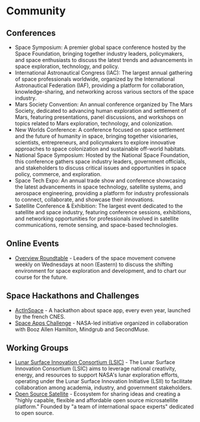 # Community

## Conferences

* Space Symposium: A premier global space conference hosted by the Space Foundation, bringing together industry leaders, policymakers, and space enthusiasts to discuss the latest trends and advancements in space exploration, technology, and policy.
* International Astronautical Congress (IAC): The largest annual gathering of space professionals worldwide, organized by the International Astronautical Federation (IAF), providing a platform for collaboration, knowledge-sharing, and networking across various sectors of the space industry.
* Mars Society Convention: An annual conference organized by The Mars Society, dedicated to advancing human exploration and settlement of Mars, featuring presentations, panel discussions, and workshops on topics related to Mars exploration, technology, and colonization.
* New Worlds Conference: A conference focused on space settlement and the future of humanity in space, bringing together visionaries, scientists, entrepreneurs, and policymakers to explore innovative approaches to space colonization and sustainable off-world habitats.
* National Space Symposium: Hosted by the National Space Foundation, this conference gathers space industry leaders, government officials, and stakeholders to discuss critical issues and opportunities in space policy, commerce, and exploration.
* Space Tech Expo: An annual trade show and conference showcasing the latest advancements in space technology, satellite systems, and aerospace engineering, providing a platform for industry professionals to connect, collaborate, and showcase their innovations.
* Satellite Conference & Exhibition: The largest event dedicated to the satellite and space industry, featuring conference sessions, exhibitions, and networking opportunities for professionals involved in satellite communications, remote sensing, and space-based technologies.

## Online Events

* [Overview Roundtable](https://us02web.zoom.us/j/83786572023) - Leaders of the space movement convene weekly on Wednesdays at noon (Eastern) to discuss the shifting environment for space exploration and development, and to chart our course for the future.

## Space Hackathons and Challenges

* [ActInSpace](https://entreprises.cnes.fr/fr/actinspace) - A hackathon about space app, every even year, launched by the french CNES.
* [Space Apps Challenge](https://www.spaceappschallenge.org/) - NASA-led initiative organized in collaboration with Booz Allen Hamilton, Mindgrub and SecondMuse.

## Working Groups

* [Lunar Surface Innovation Consortium (LSIC)](https://lsic.jhuapl.edu/) - The Lunar Surface Innovation Consortium (LSIC) aims to leverage national creativity, energy, and resources to support NASA's lunar exploration efforts, operating under the Lunar Surface Innovation Initiative (LSII) to facilitate collaboration among academia, industry, and government stakeholders.
* [Open Source Satellite](https://www.opensourcesatellite.org/) - Ecosystem for sharing ideas and creating a "highly capable, flexible and affordable open source microsatellite platform." Founded by "a team of international space experts" dedicated to open source.